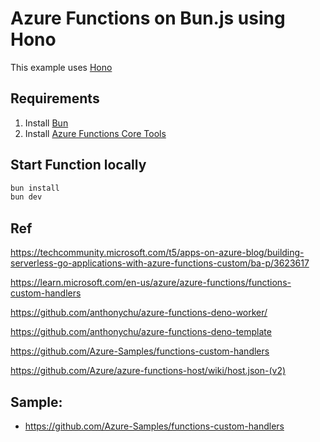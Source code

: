 # Azure Functions on Bun.js using Hono

This example uses [Hono](https://hono.dev/)

## Requirements

1. Install [Bun](https://bun.sh/docs/installation)
2. Install [Azure Functions Core Tools](https://learn.microsoft.com/en-us/azure/azure-functions/functions-run-local)

## Start Function locally

```bash
bun install
bun dev
```

## Ref

https://techcommunity.microsoft.com/t5/apps-on-azure-blog/building-serverless-go-applications-with-azure-functions-custom/ba-p/3623617

https://learn.microsoft.com/en-us/azure/azure-functions/functions-custom-handlers

https://github.com/anthonychu/azure-functions-deno-worker/

https://github.com/anthonychu/azure-functions-deno-template

https://github.com/Azure-Samples/functions-custom-handlers


https://github.com/Azure/azure-functions-host/wiki/host.json-(v2)

## Sample:
- https://github.com/Azure-Samples/functions-custom-handlers
